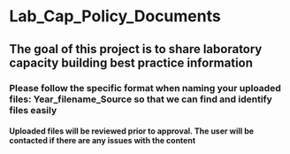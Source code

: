 # Lab_Cap_Policy_Documents
## The goal of this project is to share laboratory capacity building best practice information
### Please follow the specific format when naming your uploaded files: Year_filename_Source so that we can find and identify files easily
#### Uploaded files will be reviewed prior to approval. The user will be contacted if there are any issues with the content
